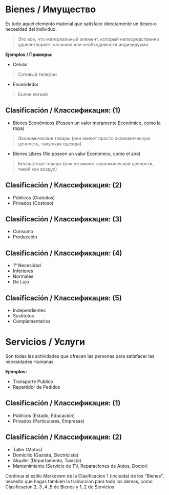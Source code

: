 # Bienes / Имущество
Es todo aquel elemento material que satisface directamente un deseo o necesidad del individuo.
>Это все, что материальный элемент, который непосредственно удовлетворяет желанию или необходимости индивидуума.

**Ejemplos / Примеры:**
- Celular
>Сотовый телефон
- Encendedor
>Более легкий
## Clasificación / Классификация: (1)
- Bienes Económicos (Poseen un valor meramente Económico, como la ropa)
>Экономические товары (они имеют просто экономическую ценность, такую ​​как одежда)
- Bienes Libres (No poseen un valor Económico, como el aire)
>Бесплатные товары (они не имеют экономической ценности, такой как воздух)
## Clasificación / Классификация: (2)
- Públicos (Gratuitos)
- Privados (Costoso)
## Clasificación / Классификация: (3)
- Consumo
- Producción
## Clasificación / Классификация: (4)
- 1° Necesidad
- Inferiores
- Normales
- De Lujo
## Clasificación / Классификация: (5)
- Independientes
- Sustitutos
- Complementarios
# Servicios / Услуги
Son todas las actividades que ofrecen las personas para satisfacer las necesidades Humanas.

**Ejemplos:**
- Transporte Publico
- Repartidor de Pedidos
## Clasificación / Классификация: (1)
- Públicos (Estado, Educación)
- Privados (Particulares, Empresas)
## Clasificación / Классификация: (2)
- Taller (Motos)
- Domicilio (Gasista, Electricista)
- Alquiler (Departamento, Taxista)
- Mantenimiento (Servicio de TV, Reparaciones de Autos, Doctor)

Continua el estilo Markdown de la Clasificacion 1 (incluida) de los "Bienes", necesito que hagas tambien la traduccion para todo los demas, como Clasificacion 2, 3 ,4 ,5 de Bienes y 1, 2 de Servicios